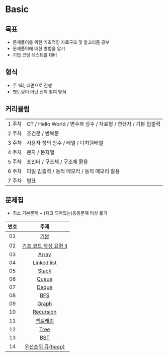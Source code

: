 # Basic 

## 목표
- 문제풀이를 위한 기초적인 자료구조 맟 알고리즘 공부
- 문제풀이에 대한 방법을 알기
- 기업 코딩 테스트를 대비

## 형식
- 주 1회, 대면으로 진행
- 멘토링이 아닌 전체 참여 방식

## 커리큘럼
| | |
| --- | --- |
| 1 주차 | OT / Hello World / 변수와 상수 / 자료형 / 연산자 / 기본 입출력 |
| 2 주차 | 조건문 / 반복문 |
| 3 주차 | 사용자 정의 함수 / 배열 / 다차원배열 |
| 4 주차 | 문자 / 문자열 |
| 5 주차 | 포인터 / 구조체 / 구조체 활용 |
| 6 주차 | 파일 입출력 / 동적 메모리 / 동적 메모리 활용 |
| 7 주차 | 발표

## 문제집
- 최소 기본문제 + (체크 되어있는)응용문제 이상 풀기

| 번호 |                                                    주제                                                    | 
| :--: | :--------------------------------------------------------------------------------------------------------: |
|  01  | [기본](https://www.acmicpc.net/group/workbook/view/20237/67073) |
|  02  | [기초 코드 작성 요령 II](https://github.com/encrypted-def/basic-algo-lecture/blob/master/workbook/0x02.md) | -- |
|  03  |         [Array](https://github.com/encrypted-def/basic-algo-lecture/blob/master/workbook/0x03.md)          |
|  04  |      [Linked list](https://github.com/encrypted-def/basic-algo-lecture/blob/master/workbook/0x04.md)       |
|  05  |         [Stack](https://github.com/encrypted-def/basic-algo-lecture/blob/master/workbook/0x05.md)          |
|  06  |         [Queue](https://github.com/encrypted-def/basic-algo-lecture/blob/master/workbook/0x06.md)          |
|  07  |         [Deque](https://github.com/encrypted-def/basic-algo-lecture/blob/master/workbook/0x07.md)          |
|  08  |          [BFS](https://github.com/encrypted-def/basic-algo-lecture/blob/master/workbook/0x09.md)           |
|  09  |         [Graph](https://github.com/encrypted-def/basic-algo-lecture/blob/master/workbook/0x18.md)         |
|  10  |       [Recursion](https://github.com/encrypted-def/basic-algo-lecture/blob/master/workbook/0x0B.md)        |
|  11  |         [백트래킹](https://github.com/encrypted-def/basic-algo-lecture/blob/master/workbook/0x0C.md)          |
|  12  |          [Tree](https://github.com/encrypted-def/basic-algo-lecture/blob/master/workbook/0x19.md)          |
|  13  |          [BST](https://github.com/encrypted-def/basic-algo-lecture/blob/master/workbook/0x16.md)           |
|  14  |   [우선순위 큐(heap)](https://github.com/encrypted-def/basic-algo-lecture/blob/master/workbook/0x17.md)    |


